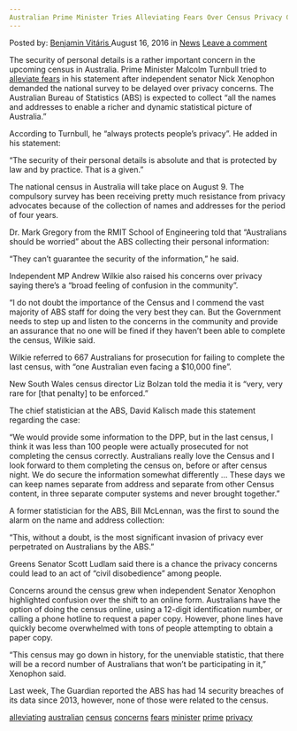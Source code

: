 ```yaml
---
Australian Prime Minister Tries Alleviating Fears Over Census Privacy Concerns
---
```

<article class="post-listing post-15134 post type-post status-publish format-standard hentry category-news tag-alleviating tag-australian tag-census tag-concerns tag-fears tag-minister tag-prime tag-privacy">
    <div class="post-inner">
        <span>Posted by: <a href="https://www.deepdotweb.com/author/benjaminvi/" title="">Benjamin Vitáris </a></span>
    <span>August 16, 2016</span>
    <span>in <a href="https://www.deepdotweb.com/category/news/" rel="category tag">News</a></span>
    <span><a href="https://www.deepdotweb.com/2016/08/16/australian-prime-minister-tries-alleviating-fears-census-privacy-concerns/#respond">Leave a comment</a></span>
    </p>
    <div class="clear"></div>
    <div class="entry">
    <p>The security of personal details is a rather important concern in the upcoming census in Australia. Prime Minister Malcolm Turnbull tried to <a href="https://au.news.yahoo.com/a/32235842/australian-should-be-worried-concerns-over-census-privacy/#page1">alleviate fears</a> in his statement after independent senator Nick Xenophon demanded the national survey to be delayed over privacy concerns. The Australian Bureau of Statistics (ABS) is expected to collect &#8220;all the names and addresses to enable a richer and dynamic statistical picture of Australia.&#8221;</p>
    <p>According to Turnbull, he &#8220;always protects people&#8217;s privacy&#8221;. He added in his statement:</p>
    <p>&#8220;The security of their personal details is absolute and that is protected by law and by practice. That is a given.&#8221;</p>
    <p>The national census in Australia will take place on August 9. The compulsory survey has been receiving pretty much resistance from privacy advocates because of the collection of names and addresses for the period of four years.</p>
    <p>Dr. Mark Gregory from the RMIT School of Engineering told that &#8220;Australians should be worried&#8221; about the ABS collecting their personal information:</p>
    <p>&#8220;They can&#8217;t guarantee the security of the information,&#8221; he said.</p>
    <p>Independent MP Andrew Wilkie also raised his concerns over privacy saying there’s a &#8220;broad feeling of confusion in the community&#8221;.</p>
    <p>&#8220;I do not doubt the importance of the Census and I commend the vast majority of ABS staff for doing the very best they can. But the Government needs to step up and listen to the concerns in the community and provide an assurance that no one will be fined if they haven&#8217;t been able to complete the census, Wilkie said.</p>
    <p>Wilkie referred to 667 Australians for prosecution for failing to complete the last census, with &#8220;one Australian even facing a $10,000 fine&#8221;.</p>
    <p>New South Wales census director Liz Bolzan told the media it is &#8220;very, very rare for [that penalty] to be enforced.&#8221;</p>
    <p>The chief statistician at the ABS, David Kalisch made this statement regarding the case:</p>
    <p>“We would provide some information to the DPP, but in the last census, I think it was less than 100 people were actually prosecuted for not completing the census correctly. Australians really love the Census and I look forward to them completing the census on, before or after census night. We do secure the information somewhat differently … These days we can keep names separate from address and separate from other Census content, in three separate computer systems and never brought together.&#8221;</p>
    <p>A former statistician for the ABS, Bill McLennan, was the first to sound the alarm on the name and address collection:</p>
    <p>&#8220;This, without a doubt, is the most significant invasion of privacy ever perpetrated on Australians by the ABS.&#8221;</p>
    <p>Greens Senator Scott Ludlam said there is a chance the privacy concerns could lead to an act of &#8220;civil disobedience&#8221; among people.</p>
    <p>Concerns around the census grew when independent Senator Xenophon highlighted confusion over the shift to an online form. Australians have the option of doing the census online, using a 12-digit identification number, or calling a phone hotline to request a paper copy. However, phone lines have quickly become overwhelmed with tons of people attempting to obtain a paper copy.</p>
    <p>&#8220;This census may go down in history, for the unenviable statistic, that there will be a record number of Australians that won&#8217;t be participating in it,&#8221; Xenophon said.</p>
    <p>Last week, The Guardian reported the ABS has had 14 security breaches of its data since 2013, however, none of those were related to the census.</p>
    </div>
    <a href="https://www.deepdotweb.com/tag/alleviating/" rel="tag">alleviating</a> <a href="https://www.deepdotweb.com/tag/australian/" rel="tag">australian</a> <a href="https://www.deepdotweb.com/tag/census/" rel="tag">census</a> <a href="https://www.deepdotweb.com/tag/concerns/" rel="tag">concerns</a> <a href="https://www.deepdotweb.com/tag/fears/" rel="tag">fears</a> <a href="https://www.deepdotweb.com/tag/minister/" rel="tag">minister</a> <a href="https://www.deepdotweb.com/tag/prime/" rel="tag">prime</a> <a href="https://www.deepdotweb.com/tag/privacy/" rel="tag">privacy</a></span> <span style="display:none" class="updated">2016-08-16</span>
    <div style="display:none" class="vcard author" itemprop="author" itemscope itemtype="http://schema.org/Person"><strong class="fn" itemprop="name"><a href="https://www.deepdotweb.com/author/benjaminvi/" title="Posts by Benjamin Vitáris" rel="author">Benjamin Vitáris</a></strong></div>
    
